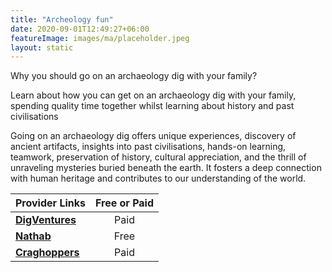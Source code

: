 ```yaml
---
title: "Archeology fun"
date: 2020-09-01T12:49:27+06:00
featureImage: images/ma/placeholder.jpeg
layout: static
---
```


Why you should go on an archaeology dig with your family?

Learn about how you can get on an archaeology dig with your family, spending quality time together whilst learning about history and past civilisations

Going on an archaeology dig offers unique experiences, discovery of ancient artifacts, insights into past civilisations, hands-on learning, teamwork, preservation of history, cultural appreciation, and the thrill of unraveling mysteries buried beneath the earth. It fosters a deep connection with human heritage and contributes to our understanding of the world.

| Provider Links      | Free or Paid  |  
| :-----------          | :--------------:      |  
| [**DigVentures**](https://digventures.com/calendar/) | Paid | 
| [**Nathab**](https://www.nathab.com/blog/ten-reasons-why-adventure-travel-is-good-for-you/) | Free  | 
| [**Craghoppers**](https://www.craghoppers.com/) | Paid | 
  

<br/><br/>






